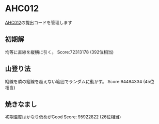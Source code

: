 # AHC012
[AHC012](https://atcoder.jp/contests/ahc012 "AHC012")の提出コードを管理します

## 初期解
均等に直線を縦横に引く。
Score:72313178 (392位相当)

## 山登り法
縦線を隣の縦線を超えない範囲でランダムに動かす。
Score:94484334 (45位相当)

## 焼きなまし
初期温度はかなり低めがGood
Score: 95922822 (26位相当)